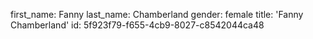 first_name: Fanny
last_name: Chamberland
gender: female
title: 'Fanny Chamberland'
id: 5f923f79-f655-4cb9-8027-c8542044ca48
